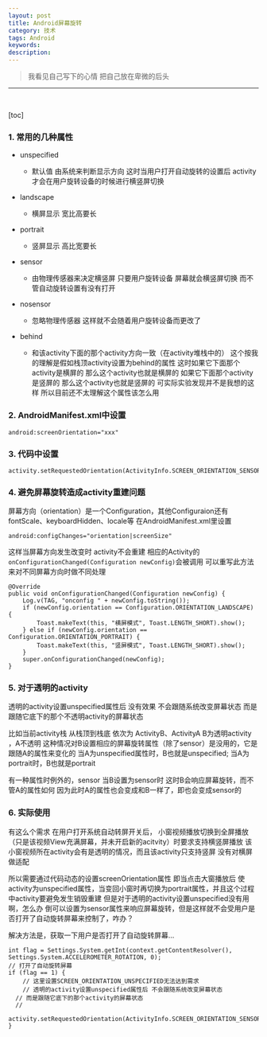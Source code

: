 ```yaml
---
layout: post
title: Android屏幕旋转
category: 技术
tags: Android
keywords: 
description: 
--- 
```

  
>我看见自己写下的心情 把自己放在卑微的后头                                                             
---
﻿

[toc]

### 1. 常用的几种属性
- unspecified
    + 默认值 由系统来判断显示方向 这时当用户打开自动旋转的设置后 activity才会在用户旋转设备的时候进行横竖屏切换

- landscape
    + 横屏显示 宽比高要长
- portrait
    + 竖屏显示 高比宽要长
- sensor
    + 由物理传感器来决定横竖屏 只要用户旋转设备 屏幕就会横竖屏切换 而不管自动旋转设置有没有打开
- nosensor
    + 忽略物理传感器 这样就不会随着用户旋转设备而更改了
- behind
    + 和该activity下面的那个activity方向一致（在activity堆栈中的） 这个按我的理解是假如栈顶activity设置为behind的属性 
    这时如果它下面那个activity是横屏的 那么这个activity也就是横屏的 如果它下面那个activity是竖屏的 
    那么这个activity也就是竖屏的 可实际实验发现并不是我想的这样 所以目前还不太理解这个属性该怎么用

### 2. AndroidManifest.xml中设置

```
android:screenOrientation="xxx"
```

### 3. 代码中设置

```
activity.setRequestedOrientation(ActivityInfo.SCREEN_ORIENTATION_SENSOR);
```

### 4. 避免屏幕旋转造成activity重建问题
屏幕方向（orientation）是一个Configuration，其他Configuraion还有fontScale、keyboardHidden、locale等
在AndroidManifest.xml里设置
```
android:configChanges="orientation|screenSize"
```
这样当屏幕方向发生改变时
activity不会重建
相应的Activity的`onConfigurationChanged(Configuration newConfig)`会被调用
可以重写此方法来对不同屏幕方向时做不同处理
```
@Override
public void onConfigurationChanged(Configuration newConfig) {
    Log.v(TAG, "onconfig " + newConfig.toString());
    if (newConfig.orientation == Configuration.ORIENTATION_LANDSCAPE) {
        Toast.makeText(this, "横屏模式", Toast.LENGTH_SHORT).show();
    } else if (newConfig.orientation == Configuration.ORIENTATION_PORTRAIT) {
        Toast.makeText(this, "竖屏模式", Toast.LENGTH_SHORT).show();
    }
    super.onConfigurationChanged(newConfig);
}

```


### 5. 对于透明的activity
透明的activity设置unspecified属性后 没有效果 不会跟随系统改变屏幕状态
而是跟随它底下的那个不透明activity的屏幕状态

比如当前activity栈 从栈顶到栈底 依次为 ActivityB、ActivityA
B为透明activity ，A不透明
这种情况对B设置相应的屏幕旋转属性（除了sensor）是没用的，它是跟随A的属性来变化的
当A为unspecified属性时，B也就是unspecified; 
当A为portrait时，B也就是portrait

有一种属性时例外的，sensor
当B设置为sensor时 这时B会响应屏幕旋转，而不管A的属性如何
因为此时A的属性也会变成和B一样了，即也会变成sensor的

### 6. 实际使用
有这么个需求
在用户打开系统自动转屏开关后，
小窗视频播放切换到全屏播放（只是该视频View充满屏幕，并未开启新的acitvity）时要求支持横竖屏播放
该小窗视频所在activity会有是透明的情况，而且该activity只支持竖屏 没有对横屏做适配

所以需要通过代码动态的设置screenOrientation属性
即当点击大窗播放后 使activity为unspecified属性，当变回小窗时再切换为portrait属性，并且这个过程中activity要避免发生销毁重建
但是对于透明的activity设置unspecified没有用啊，怎么办
倒可以设置为sensor属性来响应屏幕旋转，但是这样就不会受用户是否打开了自动旋转屏幕来控制了，咋办？

解决方法是，获取一下用户是否打开了自动旋转屏幕...
```
int flag = Settings.System.getInt(context.getContentResolver(), Settings.System.ACCELEROMETER_ROTATION, 0);
// 打开了自动旋转屏幕
if (flag == 1) {
    // 这里设置SCREEN_ORIENTATION_UNSPECIFIED无法达到需求
    // 透明的activity设置unspecified属性后 不会跟随系统改变屏幕状态
  // 而是跟随它底下的那个activity的屏幕状态
  //
    activity.setRequestedOrientation(ActivityInfo.SCREEN_ORIENTATION_SENSOR);
}
```





